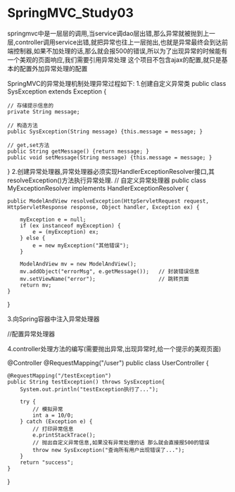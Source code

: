 # SpringMVC_Study03
springmvc中是一层层的调用,当service调dao层出错,那么异常就被抛到上一层,controller调用service出错,就把异常也往上一层抛出,也就是异常最终会到达前端控制器,如果不加处理的话,那么就会报500的错误,所以为了出现异常的时候能有一个美观的页面响应,我们需要引用异常处理
这个项目不包含ajax的配置,就只是基本的配置外加异常处理的配置

SpringMVC的异常处理机制处理异常过程如下:
  1.创建自定义异常类
public class SysException extends Exception {

    // 存储提示信息的
    private String message;

    // 构造方法
    public SysException(String message) {this.message = message; }

    // get,set方法
    public String getMessage() {return message; }
    public void setMessage(String message) {this.message = message; }
}
  2.创建异常处理器,异常处理器必须实现HandlerExceptionResolver接口,其resolveException()方法执行异常处理.
// 自定义异常处理器
public class MyExceptionResolver implements HandlerExceptionResolver {

    public ModelAndView resolveException(HttpServletRequest request, HttpServletResponse response, Object handler, Exception ex) {

        myException e = null;
        if (ex instanceof myException) {
            e = (myException) ex;
        } else {
            e = new myException("其他错误");
        }
        
        ModelAndView mv = new ModelAndView();
        mv.addObject("errorMsg", e.getMessage());   // 封装错误信息
        mv.setViewName("error");                    // 跳转页面
        return mv;
    }
}
 
 3.向Spring容器中注入异常处理器
 
  //配置异常处理器
    <bean id="myExceptionResolver" class="cn.maoritian.exception.MyExceptionResolver"/>


4.controller处理方法的编写(需要抛出异常,出现异常时,给一个提示的美观页面)

@Controller
@RequestMapping("/user")
public class UserController {


    @RequestMapping("/testException")
    public String testException() throws SysException{
        System.out.println("testException执行了...");

        try {
            // 模拟异常
            int a = 10/0;
        } catch (Exception e) {
            // 打印异常信息
            e.printStackTrace();
            // 抛出自定义异常信息,如果没有异常处理的话 那么就会直接报500的错误
            throw new SysException("查询所有用户出现错误了...");
        }
        return "success";
    }

}



